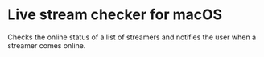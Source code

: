 # Live stream checker for macOS

Checks the online status of a list of streamers and notifies the user when a streamer comes online.
